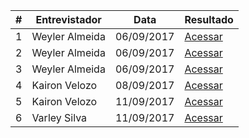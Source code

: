 | # | Entrevistador  | Data       | Resultado                                                                                                               |
|---|----------------|------------|-------------------------------------------------------------------------------------------------------------------------|
| 1 | Weyler Almeida | 06/09/2017 | [Acessar](https://www.evernote.com/shard/s720/sh/0fa2df61-888d-4dd3-9361-11f5c8635f5a/4b7824a407da7685b7da2fca379c273d) |
| 2 | Weyler Almeida | 06/09/2017 | [Acessar](https://www.evernote.com/shard/s720/sh/db5cc4ba-bf32-4d05-a749-392515131e48/ea2635872a3bf0ced013f6c128b7f70e) |
| 3 | Weyler Almeida | 06/09/2017 | [Acessar](https://www.evernote.com/shard/s720/sh/0e49db3f-e37d-483c-b1a1-a934704812f2/db7cd4fd1a18680493caf25b79d66a56) |
| 4 | Kairon Velozo  | 08/09/2017 | [Acessar](https://www.evernote.com/shard/s501/sh/649bd428-0af1-45a1-baa4-b205df0979f0/1319f5d76e848d46db45c9c7ae19cb8a) |
| 5 | Kairon Velozo  | 11/09/2017 | [Acessar](https://www.evernote.com/shard/s501/sh/d0c74176-bcbc-4f41-b4e9-a9a61efea196/91fcb2a2c78ae0153baf9cf286e3c332) |
| 6 | Varley Silva  | 11/09/2017 | [Acessar](https://docs.google.com/document/d/1Fb43wsHm5UOz3e8hurGEltg45oznILyh0pgr36-X4iY/edit?usp=sharing) |